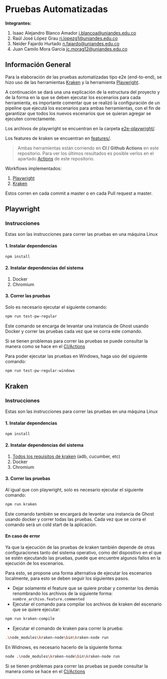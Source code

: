 # Pruebas Automatizadas

**Integrantes:**
1. Isaac Alejandro Blanco Amador i.blancoa@uniandes.edu.co
2. Raúl José López Grau rj.lopezg1@uniandes.edu.co
3. Neider Fajardo Hurtado n.fajardo@uniandes.edu.co
4. Juan Camilo Mora Garcia jc.morag12@uniandes.edu.co

## Información General
Para la elaboración de las pruebas automatizadas tipo e2e (end-to-end), se hizo uso de las herramientas [Kraken](https://thesoftwaredesignlab.github.io/Kraken/) y la herramienta [Playwright](https://playwright.dev/).

A continuación se dará una una explicación de la estructura del proyecto y de la forma en la que se deben ejecutar los escenarios para cada herramienta, es importante comentar que se realizó la configuración de un pipeline que ejecutá los escenarios para ambas herramientas, con el fin de garantizar que todos los nuevos escenarios que se quieran agregar se ejecuten correctamente.


Los archivos de playwright se encuentran en la carpeta [e2e-playwright/](https://github.com/AlejandroBlanco2001/GhostE2E/tree/main/e2e-playwright).

Los features de kraken se encuentran en [features/](https://github.com/AlejandroBlanco2001/GhostE2E/tree/main/features).

> Ambas herramientas están corriendo en **CI / Github Actions** en este repositorio. Para ver los últimos resultados es posible verlos en el apartado [Actions](https://github.com/AlejandroBlanco2001/GhostE2E/actions) de este repositorio.

Workflows implementados:
1. [Playwright](https://github.com/AlejandroBlanco2001/GhostE2E/blob/main/.github/workflows/playwright.yml)
2. [Kraken](https://github.com/AlejandroBlanco2001/GhostE2E/blob/main/.github/workflows/kraken.yml)

Estos corren en cada commit a master o en cada Pull request a master.

## Playwright

### Instrucciones

Estas son las instrucciones para correr las pruebas en una máquina Linux

#### 1. Instalar dependencias

```bash
npm install
```

#### 2. Instalar dependencias del sistema

1. Docker
2. Chromium

#### 3. Correr las pruebas

Solo es necesario ejecutar el siguiente comando:

```bash
npm run test-pw-regular
```

Este comando se encarga de levantar una instancia de Ghost usando Docker y correr las pruebas cada vez que se corra este comando.

Si se tienen problemas para correr las pruebas se puede consultar la manera como se hace en el [CI/Actions](https://github.com/AlejandroBlanco2001/GhostE2E/blob/main/.github/workflows/playwright.yml)

Para poder ejecutar las pruebas en Windows, haga uso del siguiente comando:

```bash
npm run test-pw-regular-windows
```

## Kraken

### Instrucciones

Estas son las instrucciones para correr las pruebas en una máquina Linux

#### 1. Instalar dependencias

```bash
npm install
```

#### 2. Instalar dependencias del sistema

1. [Todos los requisitos de kraken](https://github.com/TheSoftwareDesignLab/Kraken#-installation) (adb, cucumber, etc)
2. Docker
3. Chromium

#### 3. Correr las pruebas

Al igual que con playwright, solo es necesario ejecutar el siguiente comando:

```bash
npm run kraken
```

Este comando también se encargará de levantar una instancia de Ghost usando docker y correr todas las pruebas. Cada vez que se corra el comando será un cold start de la aplicación.

#### En caso de error
Ya que la ejecución de las pruebas de kraken también depende de otras configuraciones tanto del sistema operativo, como del dispositivo en el que se estén ejecutando las pruebas, puede que encuentre algunos fallos en la ejecución de los escenarios.

Para esto, se propone una forma alternativa de ejecutar los escenarios localmente, para esto se deben seguir los siguientes pasos.

- Dejar solamente el feature que se quiere probar y comentar los demás renombrando los archivos de la siguiente forma: ```nombre_archivo.feature.commented```
- Ejecutar el comando para compilar los archivos de kraken del escenario que se quiere ejecutar:
```bash
npm run kraken-compile
```
- Ejecutar el comando de kraken para correr la prueba:
```bash
.\node_modules\kraken-node\bin\kraken-node run
```
En Widnows, es necesario hacerlo de la siguiente forma:
```bash
node .\node_modules\kraken-node\bin\kraken-node run
```

Si se tienen problemas para correr las pruebas se puede consultar la manera como se hace en el [CI/Actions](https://github.com/AlejandroBlanco2001/GhostE2E/blob/main/.github/workflows/kraken.yml)
